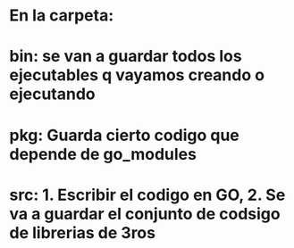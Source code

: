 # En la carpeta:
# bin: se van a guardar todos los ejecutables q vayamos creando o ejecutando
# pkg: Guarda cierto codigo que depende de go_modules
# src: 1. Escribir el codigo en GO, 2. Se va a guardar el conjunto de codsigo de librerias de 3ros
